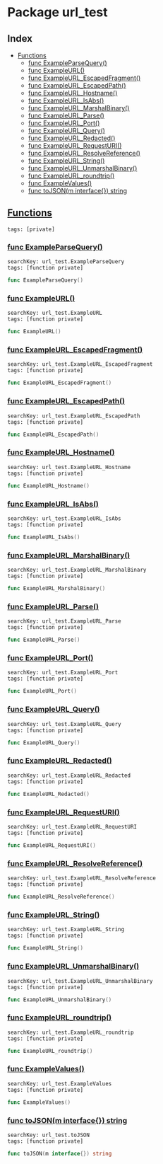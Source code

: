 # Package url_test

## Index

* [Functions](#func)
    * [func ExampleParseQuery()](#ExampleParseQuery)
    * [func ExampleURL()](#ExampleURL)
    * [func ExampleURL_EscapedFragment()](#ExampleURL_EscapedFragment)
    * [func ExampleURL_EscapedPath()](#ExampleURL_EscapedPath)
    * [func ExampleURL_Hostname()](#ExampleURL_Hostname)
    * [func ExampleURL_IsAbs()](#ExampleURL_IsAbs)
    * [func ExampleURL_MarshalBinary()](#ExampleURL_MarshalBinary)
    * [func ExampleURL_Parse()](#ExampleURL_Parse)
    * [func ExampleURL_Port()](#ExampleURL_Port)
    * [func ExampleURL_Query()](#ExampleURL_Query)
    * [func ExampleURL_Redacted()](#ExampleURL_Redacted)
    * [func ExampleURL_RequestURI()](#ExampleURL_RequestURI)
    * [func ExampleURL_ResolveReference()](#ExampleURL_ResolveReference)
    * [func ExampleURL_String()](#ExampleURL_String)
    * [func ExampleURL_UnmarshalBinary()](#ExampleURL_UnmarshalBinary)
    * [func ExampleURL_roundtrip()](#ExampleURL_roundtrip)
    * [func ExampleValues()](#ExampleValues)
    * [func toJSON(m interface{}) string](#toJSON)


## <a id="func" href="#func">Functions</a>

```
tags: [private]
```

### <a id="ExampleParseQuery" href="#ExampleParseQuery">func ExampleParseQuery()</a>

```
searchKey: url_test.ExampleParseQuery
tags: [function private]
```

```Go
func ExampleParseQuery()
```

### <a id="ExampleURL" href="#ExampleURL">func ExampleURL()</a>

```
searchKey: url_test.ExampleURL
tags: [function private]
```

```Go
func ExampleURL()
```

### <a id="ExampleURL_EscapedFragment" href="#ExampleURL_EscapedFragment">func ExampleURL_EscapedFragment()</a>

```
searchKey: url_test.ExampleURL_EscapedFragment
tags: [function private]
```

```Go
func ExampleURL_EscapedFragment()
```

### <a id="ExampleURL_EscapedPath" href="#ExampleURL_EscapedPath">func ExampleURL_EscapedPath()</a>

```
searchKey: url_test.ExampleURL_EscapedPath
tags: [function private]
```

```Go
func ExampleURL_EscapedPath()
```

### <a id="ExampleURL_Hostname" href="#ExampleURL_Hostname">func ExampleURL_Hostname()</a>

```
searchKey: url_test.ExampleURL_Hostname
tags: [function private]
```

```Go
func ExampleURL_Hostname()
```

### <a id="ExampleURL_IsAbs" href="#ExampleURL_IsAbs">func ExampleURL_IsAbs()</a>

```
searchKey: url_test.ExampleURL_IsAbs
tags: [function private]
```

```Go
func ExampleURL_IsAbs()
```

### <a id="ExampleURL_MarshalBinary" href="#ExampleURL_MarshalBinary">func ExampleURL_MarshalBinary()</a>

```
searchKey: url_test.ExampleURL_MarshalBinary
tags: [function private]
```

```Go
func ExampleURL_MarshalBinary()
```

### <a id="ExampleURL_Parse" href="#ExampleURL_Parse">func ExampleURL_Parse()</a>

```
searchKey: url_test.ExampleURL_Parse
tags: [function private]
```

```Go
func ExampleURL_Parse()
```

### <a id="ExampleURL_Port" href="#ExampleURL_Port">func ExampleURL_Port()</a>

```
searchKey: url_test.ExampleURL_Port
tags: [function private]
```

```Go
func ExampleURL_Port()
```

### <a id="ExampleURL_Query" href="#ExampleURL_Query">func ExampleURL_Query()</a>

```
searchKey: url_test.ExampleURL_Query
tags: [function private]
```

```Go
func ExampleURL_Query()
```

### <a id="ExampleURL_Redacted" href="#ExampleURL_Redacted">func ExampleURL_Redacted()</a>

```
searchKey: url_test.ExampleURL_Redacted
tags: [function private]
```

```Go
func ExampleURL_Redacted()
```

### <a id="ExampleURL_RequestURI" href="#ExampleURL_RequestURI">func ExampleURL_RequestURI()</a>

```
searchKey: url_test.ExampleURL_RequestURI
tags: [function private]
```

```Go
func ExampleURL_RequestURI()
```

### <a id="ExampleURL_ResolveReference" href="#ExampleURL_ResolveReference">func ExampleURL_ResolveReference()</a>

```
searchKey: url_test.ExampleURL_ResolveReference
tags: [function private]
```

```Go
func ExampleURL_ResolveReference()
```

### <a id="ExampleURL_String" href="#ExampleURL_String">func ExampleURL_String()</a>

```
searchKey: url_test.ExampleURL_String
tags: [function private]
```

```Go
func ExampleURL_String()
```

### <a id="ExampleURL_UnmarshalBinary" href="#ExampleURL_UnmarshalBinary">func ExampleURL_UnmarshalBinary()</a>

```
searchKey: url_test.ExampleURL_UnmarshalBinary
tags: [function private]
```

```Go
func ExampleURL_UnmarshalBinary()
```

### <a id="ExampleURL_roundtrip" href="#ExampleURL_roundtrip">func ExampleURL_roundtrip()</a>

```
searchKey: url_test.ExampleURL_roundtrip
tags: [function private]
```

```Go
func ExampleURL_roundtrip()
```

### <a id="ExampleValues" href="#ExampleValues">func ExampleValues()</a>

```
searchKey: url_test.ExampleValues
tags: [function private]
```

```Go
func ExampleValues()
```

### <a id="toJSON" href="#toJSON">func toJSON(m interface{}) string</a>

```
searchKey: url_test.toJSON
tags: [function private]
```

```Go
func toJSON(m interface{}) string
```

